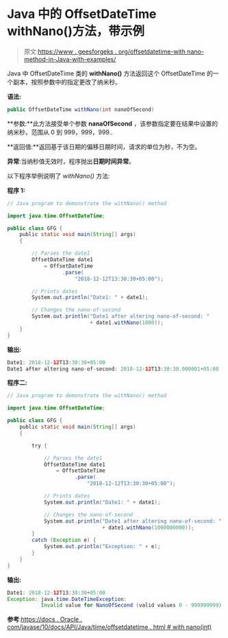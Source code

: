 # Java 中的 OffsetDateTime withNano()方法，带示例

> 原文:[https://www . geesforgeks . org/offsetdatetime-with nano-method-in-Java-with-examples/](https://www.geeksforgeeks.org/offsetdatetime-withnano-method-in-java-with-examples/)

Java 中 OffsetDateTime 类的 **withNano()** 方法返回这个 OffsetDateTime 的一个副本，按照参数中的指定更改了纳米秒。

**语法:**

```java
public OffsetDateTime withNano(int nanoOfSecond)
```

**参数:**此方法接受单个参数 **nanaOfSecond** ，该参数指定要在结果中设置的纳米秒，范围从 0 到 999，999，999..

**返回值:**返回基于该日期的偏移日期时间，请求的单位为秒，不为空。

**异常**:当纳秒值无效时，程序抛出**日期时间异常**。

以下程序举例说明了 *withNano()* 方法:

**程序 1:**

```java
// Java program to demonstrate the withNano() method

import java.time.OffsetDateTime;

public class GFG {
    public static void main(String[] args)
    {

        // Parses the date1
        OffsetDateTime date1
            = OffsetDateTime
                  .parse(
                      "2018-12-12T13:30:30+05:00");

        // Prints dates
        System.out.println("Date1: " + date1);

        // Changes the nano-of-second
        System.out.println("Date1 after altering nano-of-second: "
                           + date1.withNano(1000));
    }
}
```

**输出:**

```java
Date1: 2018-12-12T13:30:30+05:00
Date1 after altering nano-of-second: 2018-12-12T13:30:30.000001+05:00

```

**程序二:**

```java
// Java program to demonstrate the withNano() method

import java.time.OffsetDateTime;

public class GFG {
    public static void main(String[] args)
    {

        try {

            // Parses the date1
            OffsetDateTime date1
                = OffsetDateTime
                      .parse(
                          "2018-12-12T13:30:30+05:00");

            // Prints dates
            System.out.println("Date1: " + date1);

            // Changes the nano-of-second
            System.out.println("Date1 after altering nano-of-second: "
                               + date1.withNano(1000000000));
        }
        catch (Exception e) {
            System.out.println("Exception: " + e);
        }
    }
}
```

**输出:**

```java
Date1: 2018-12-12T13:30:30+05:00
Exception: java.time.DateTimeException: 
           Invalid value for NanoOfSecond (valid values 0 - 999999999): 1000000000

```

**参考**:[https://docs . Oracle . com/javase/10/docs/API/Java/time/offsetdatetime . html # with nano(int)](https://docs.oracle.com/javase/10/docs/api/java/time/OffsetDateTime.html#withNano(int))